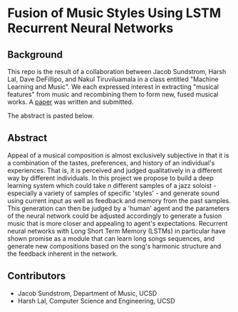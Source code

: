 # Fusion of Music Styles Using LSTM Recurrent Neural Networks

## Background

This repo is the result of a collaboration between Jacob Sundstrom, Harsh Lal, Dave DeFillipo, and Nakul Tiruviluamala in a class entitled "Machine Learning and Music". We each expressed interest in extracting "musical features" from music and recombining them to form new, fused musical works. A [paper](paper.pdf) was written and submitted.

The abstract is pasted below.

## Abstract

Appeal of a musical composition is almost exclusively subjective in that it is a combination of the tastes, preferences, and history of an individual's experiences. That is, it is perceived and judged qualitatively in a different way by different individuals. In this project we propose to build a deep learning system which could take _n_ different samples of a jazz soloist - especially a variety of samples of specific 'styles' - and generate sound using current input as well as feedback and memory from the past samples. This generation can then be judged by a 'human' agent and the parameters of the neural network could be adjusted accordingly to generate a fusion music that is more closer and appealing to agent's expectations. Recurrent neural networks with Long Short Term Memory (LSTMs) in particular have shown promise as a module that can learn long songs sequences, and generate new compositions based on the song's harmonic structure and the feedback inherent in the network.

## Contributors
- Jacob Sundstrom, Department of Music, UCSD
- Harsh Lal, Computer Science and Engineering, UCSD

